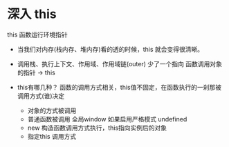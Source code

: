  # 深入 this
   this 函数运行环境指针

 - 当我们对内存(栈内存、堆内存)看的透的时候，this 就会变得很清晰。
   
 - 调用栈、执行上下文、作用域、作用域链(outer)
   少了一个指向 函数调用对象的指针 -> this

 - this有哪几种？
   函数的调用方式相关，this值不固定，在函数执行的一刹那被调用方式(谁)决定
   - 对象的方式被调用 
   - 普通函数被调用 全局window 
     如果启用严格模式   undefined
   - new 构造函数调用方式执行，this指向实例后的对象
   - 指定this 调用方式 